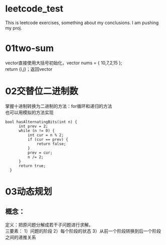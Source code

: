 # leetcode_test
This is leetcode exercises, something about my conclusions. I am pushing my proj.
# 01two-sum
vector直接使用大括号初始化，vector<int> nums = { 10,7,2,15 };  
return {i,j}；返回vector<int>
# 02交替位二进制数  
  掌握十进制转换为二进制的方法：for循环和递归的方法  
  也可以用模拟的方法实现
  ```
  bool hasAlternatingBits(int n) {  
        int prev = 2;  
        while (n != 0) {  
            int cur = n % 2;  
            if (cur == prev) {  
                return false;  
            }  
            prev = cur;  
            n /= 2;  
        }  
        return true;  
    }  
 ```  
#  03动态规划  
## 概念：  
  定义：把原问题分解成若干子问题进行求解。  
  三要素：  1）问题的阶段 2）每个阶段的状态 3）从前一个阶段转换到后一个阶段之间的递推关系  
## 

